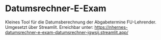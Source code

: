 # Datumsrechner-E-Exam

Kleines Tool für die Datumsberechnung der Abgabetermine FU-Lehrender. Umgesetzt über Streamlit.
Erreichbar unter: https://nhernes-datumsrechner-e-exam-datumsrechner-jgwsij.streamlit.app/
